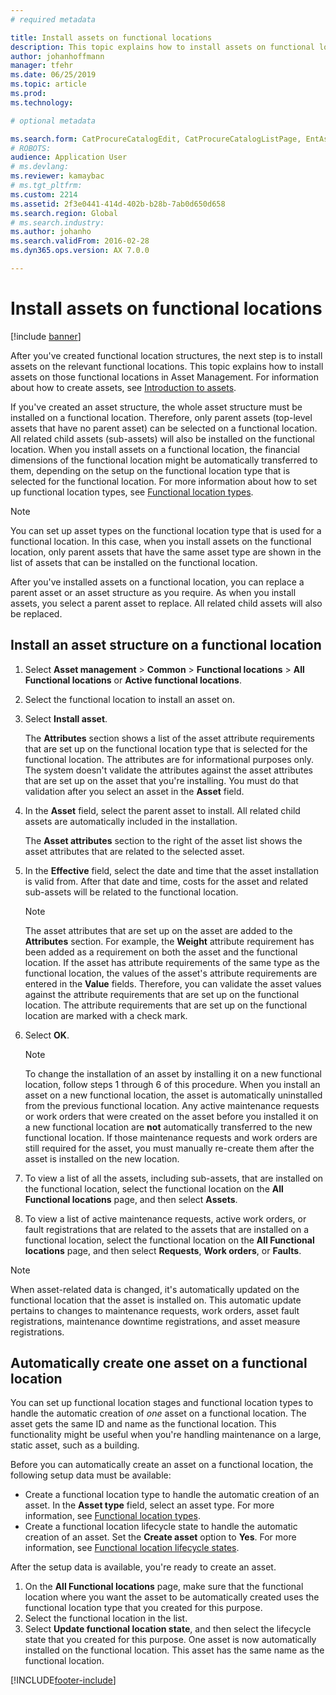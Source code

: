 ```yaml
---
# required metadata

title: Install assets on functional locations
description: This topic explains how to install assets on functional locations in Asset Management.
author: johanhoffmann
manager: tfehr
ms.date: 06/25/2019
ms.topic: article
ms.prod: 
ms.technology: 

# optional metadata

ms.search.form: CatProcureCatalogEdit, CatProcureCatalogListPage, EntAssetFunctionalLocationObjectChange, EntAssetFunctionalLocationObjectInstall, EntAssetFunctionalLocationObject
# ROBOTS: 
audience: Application User
# ms.devlang: 
ms.reviewer: kamaybac
# ms.tgt_pltfrm: 
ms.custom: 2214
ms.assetid: 2f3e0441-414d-402b-b28b-7ab0d650d658
ms.search.region: Global
# ms.search.industry: 
ms.author: johanho
ms.search.validFrom: 2016-02-28
ms.dyn365.ops.version: AX 7.0.0

---
```


# Install assets on functional locations

[!include [banner](../../includes/banner.md)]

 

After you've created functional location structures, the next step is to install assets on the relevant functional locations. This topic explains how to install assets on those functional locations in Asset Management. For information about how to create assets, see [Introduction to assets](../objects/introduction-to-objects.md).

If you've created an asset structure, the whole asset structure must be installed on a functional location. Therefore, only parent assets (top-level assets that have no parent asset) can be selected on a functional location. All related child assets (sub-assets) will also be installed on the functional location. When you install assets on a functional location, the financial dimensions of the functional location might be automatically transferred to them, depending on the setup on the functional location type that is selected for the functional location. For more information about how to set up functional location types, see [Functional location types](../setup-for-functional-locations/functional-location-types.md).

> [!NOTE]
> You can set up asset types on the functional location type that is used for a functional location. In this case, when you install assets on the functional location, only parent assets that have the same asset type are shown in the list of assets that can be installed on the functional location.

After you've installed assets on a functional location, you can replace a parent asset or an asset structure as you require. As when you install assets, you select a parent asset to replace. All related child assets will also be replaced. 


## Install an asset structure on a functional location

1. Select **Asset management** \> **Common** \> **Functional locations** \> **All Functional locations** or **Active functional locations**.
2. Select the functional location to install an asset on.
3. Select **Install asset**.

    The **Attributes** section shows a list of the asset attribute requirements that are set up on the functional location type that is selected for the functional location. The attributes are for informational purposes only. The system doesn't validate the attributes against the asset attributes that are set up on the asset that you're installing. You must do that validation after you select an asset in the **Asset** field.

4. In the **Asset** field, select the parent asset to install. All related child assets are automatically included in the installation.

    The **Asset attributes** section to the right of the asset list shows the asset attributes that are related to the selected asset.

5. In the **Effective** field, select the date and time that the asset installation is valid from. After that date and time, costs for the asset and related sub-assets will be related to the functional location.

    > [!NOTE]
    > The asset attributes that are set up on the asset are added to the **Attributes** section. For example, the **Weight** attribute requirement has been added as a requirement on both the asset and the functional location. If the asset has attribute requirements of the same type as the functional location, the values of the asset's attribute requirements are entered in the **Value** fields. Therefore, you can validate the asset values against the attribute requirements that are set up on the functional location. The attribute requirements that are set up on the functional location are marked with a check mark.

6. Select **OK**.

    > [!NOTE]
    > To change the installation of an asset by installing it on a new functional location, follow steps 1 through 6 of this procedure. When you install an asset on a new functional location, the asset is automatically uninstalled from the previous functional location. Any active maintenance requests or work orders that were created on the asset before you installed it on a new functional location are **not** automatically transferred to the new functional location. If those maintenance requests and work orders are still required for the asset, you must manually re-create them after the asset is installed on the new location.

7. To view a list of all the assets, including sub-assets, that are installed on the functional location, select the functional location on the **All Functional locations** page, and then select **Assets**.
8. To view a list of active maintenance requests, active work orders, or fault registrations that are related to the assets that are installed on a functional location, select the functional location on the **All Functional locations** page, and then select **Requests**, **Work orders**, or **Faults**.

> [!NOTE]
> When asset-related data is changed, it's automatically updated on the functional location that the asset is installed on. This automatic update pertains to changes to maintenance requests, work orders, asset fault registrations, maintenance downtime registrations, and asset measure registrations.

## Automatically create one asset on a functional location

You can set up functional location stages and functional location types to handle the automatic creation of *one* asset on a functional location. The asset gets the same ID and name as the functional location. This functionality might be useful when you're handling maintenance on a large, static asset, such as a building.

Before you can automatically create an asset on a functional location, the following setup data must be available:

- Create a functional location type to handle the automatic creation of an asset. In the **Asset type** field, select an asset type. For more information, see [Functional location types](../setup-for-functional-locations/functional-location-types.md).
- Create a functional location lifecycle state to handle the automatic creation of an asset. Set the **Create asset** option to **Yes**. For more information, see [Functional location lifecycle states](../setup-for-functional-locations/functional-location-stages.md).

After the setup data is available, you're ready to create an asset.

1. On the **All Functional locations** page, make sure that the functional location where you want the asset to be automatically created uses the functional location type that you created for this purpose.
2. Select the functional location in the list.
3. Select **Update functional location state**, and then select the lifecycle state that you created for this purpose. One asset is now automatically installed on the functional location. This asset has the same name as the functional location.


[!INCLUDE[footer-include](../../../includes/footer-banner.md)]
